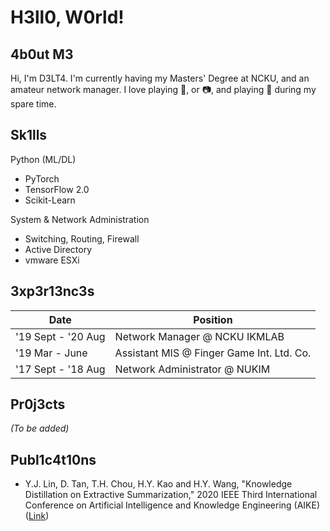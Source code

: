 # H3ll0, W0rld!

## 4b0ut M3
Hi, I'm D3LT4. I'm currently having my Masters' Degree at NCKU, and an amateur network manager. 
I love playing 🏓, or 📷, and playing 🎸 during my spare time.

## Sk1lls

Python (ML/DL)
- PyTorch
- TensorFlow 2.0
- Scikit-Learn

System & Network Administration
- Switching, Routing, Firewall
- Active Directory
- vmware ESXi

## 3xp3r13nc3s

| Date | Position |
| - | - |
| '19 Sept - '20 Aug | Network Manager @ NCKU IKMLAB |
| '19 Mar - June | Assistant MIS @ Finger Game Int. Ltd. Co. |
| '17 Sept - '18 Aug | Network Administrator @ NUKIM |

## Pr0j3cts

*(To be added)*

## Publ1c4t10ns

- Y.J. Lin, D. Tan, T.H. Chou, H.Y. Kao and H.Y. Wang, "Knowledge Distillation on Extractive Summarization," 2020 IEEE Third International Conference on Artificial Intelligence and Knowledge Engineering (AIKE) ([Link](https://ieeexplore.ieee.org/abstract/document/9355465))
